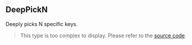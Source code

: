 DeepPickN
---------

Deeply picks N specific keys.

> This type is too complex to display. Please refer to the [source code](https://github.com/fabian-hiller/valibot/blob/main/library/src/types/utils.ts).